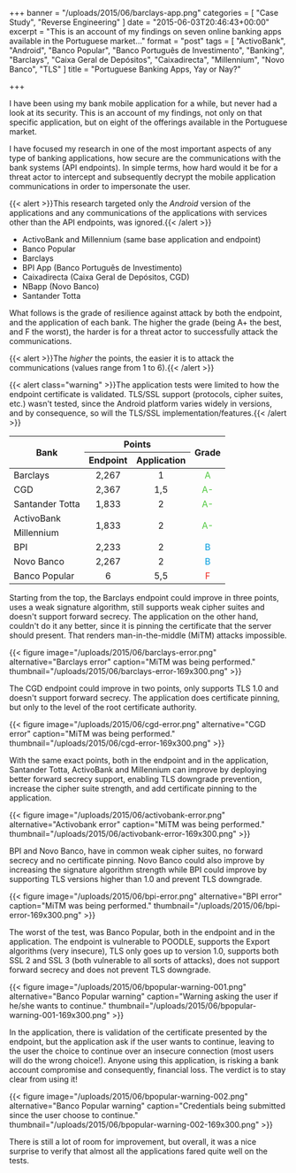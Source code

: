 +++
banner = "/uploads/2015/06/barclays-app.png"
categories = [ "Case Study", "Reverse Engineering" ]
date = "2015-06-03T20:46:43+00:00"
excerpt = "This is an account of my findings on seven online banking apps available in the Portuguese market..."
format = "post"
tags = [ "ActivoBank", "Android", "Banco Popular", "Banco Português de Investimento", "Banking", "Barclays", "Caixa Geral de Depósitos", "Caixadirecta", "Millennium", "Novo Banco", "TLS" ]
title = "Portuguese Banking Apps, Yay or Nay?"

+++

I have been using my bank mobile application for a while, but never had a look at its security. This is an account of my findings, not only on that specific application, but on eight of the offerings available in the Portuguese market.

<!--more-->

I have focused my research in one of the most important aspects of any type of banking applications, how secure are the communications with the bank systems (API endpoints). In simple terms, how hard would it be for a threat actor to intercept and subsequently decrypt the mobile application communications in order to impersonate the user.

{{< alert >}}This research targeted only the *Android* version of the applications and any communications of the applications with services other than the API endpoints, was ignored.{{< /alert >}}

* ActivoBank and Millennium (same base application and endpoint)
* Banco Popular
* Barclays
* BPI App (Banco Português de Investimento)
* Caixadirecta (Caixa Geral de Depósitos, CGD)
* NBapp (Novo Banco)
* Santander Totta

What follows is the grade of resilience against attack by both the endpoint, and the application of each bank. The higher the grade (being A+ the best, and F the worst), the harder is for a threat actor to successfully attack the communications.

{{< alert >}}The _higher_ the points, the easier it is to attack the communications (values range from 1 to 6).{{< /alert >}}

{{< alert class="warning" >}}The application tests were limited to how the endpoint certificate is validated. TLS/SSL support (protocols, cipher suites, etc.) wasn't tested, since the Android platform varies widely in versions, and by consequence, so will the TLS/SSL implementation/features.{{< /alert >}}

<table class="table table-bordered">
  <thead>
    <tr>
      <th style="text-align: center; vertical-align: middle;" rowspan="2">Bank</th>
      <th style="text-align: center; vertical-align: middle;" colspan="2">Points</th>
      <th style="text-align: center; vertical-align: middle;" rowspan="2">Grade</th>
    </tr>
    <tr>
      <th style="text-align: center; vertical-align: middle;">Endpoint</th>
      <th style="text-align: center; vertical-align: middle;">Application</th>
    </tr>
  </thead>
  <tbody>
    <tr>
      <td>Barclays</td>
      <td style="text-align: center; vertical-align: middle;">2,267</td>
      <td style="text-align: center; vertical-align: middle;">1</td>
      <td style="color: #4ec83d; text-align: center; vertical-align: middle;">A</td>
    </tr>
    <tr>
      <td>CGD
      </td><td style="text-align: center; vertical-align: middle;">2,367</td>
      <td style="text-align: center; vertical-align: middle;">1,5</td>
      <td style="color: #4ec83d; text-align: center; vertical-align: middle;">A-</td>
    </tr>
    <tr>
      <td>Santander Totta</td>
      <td style="text-align: center; vertical-align: middle;">1,833</td>
      <td style="text-align: center; vertical-align: middle;">2</td>
      <td style="color: #4ec83d; text-align: center; vertical-align: middle;">A-</td>
    </tr>
    <tr>
      <td>ActivoBank</td>
      <td style="text-align: center; vertical-align: middle;" rowspan="2">1,833</td>
      <td style="text-align: center; vertical-align: middle;" rowspan="2">2</td>
      <td style="color: #4ec83d; text-align: center; vertical-align: middle;" rowspan="2">A-</td>
    </tr>
    <tr>
      <td>Millennium</td>
    </tr>
    <tr>
      <td>BPI</td>
      <td style="text-align: center; vertical-align: middle;">2,233</td>
      <td style="text-align: center; vertical-align: middle;">2</td>
      <td style="color: #009ddf; text-align: center; vertical-align: middle;">B</td>
    </tr>
    <tr>
      <td>Novo Banco</td>
      <td style="text-align: center; vertical-align: middle;">2,267</td>
      <td style="text-align: center; vertical-align: middle;">2</td>
      <td style="color: #009ddf; text-align: center; vertical-align: middle;">B</td>
    </tr>
    <tr>
      <td>Banco Popular</td>
      <td style="text-align: center; vertical-align: middle;">6</td>
      <td style="text-align: center; vertical-align: middle;">5,5</td>
      <td style="color: #ef251e; text-align: center; vertical-align: middle;">F</td>
    </tr>
  </tbody>
</table>

<div class="row">
  <div class="col-md-7 col-sm-6">
    <p>Starting from the top, the Barclays endpoint could improve in three points, uses a weak signature algorithm, still supports weak cipher suites and doesn't support forward secrecy. The application on the other hand, couldn't do it any better, since it is pinning the certificate that the server should present. That renders man-in-the-middle (MiTM) attacks impossible.</p>
  </div>
  <div class="col-md-5 col-sm-6">
  {{< figure image="/uploads/2015/06/barclays-error.png" alternative="Barclays error" caption="MiTM was being performed." thumbnail="/uploads/2015/06/barclays-error-169x300.png" >}}
  </div>
</div>
<div class="row">
  <div class="col-md-7 col-sm-6">
    <p>The CGD endpoint could improve in two points, only supports TLS 1.0 and doesn't support forward secrecy. The application does certificate pinning, but only to the level of the root certificate authority.</p>
  </div>
  <div class="col-md-5 col-sm-6">
  {{< figure image="/uploads/2015/06/cgd-error.png" alternative="CGD error" caption="MiTM was being performed." thumbnail="/uploads/2015/06/cgd-error-169x300.png" >}}
  </div>
</div>
<div class="row">
  <div class="col-md-7 col-sm-6">
    <p>With the same exact points, both in the endpoint and in the application, Santander Totta, ActivoBank and Millennium can improve by deploying better forward secrecy support, enabling TLS downgrade prevention, increase the cipher suite strength, and add certificate pinning to the application.</p>
  </div>
  <div class="col-md-5 col-sm-6">
  {{< figure image="/uploads/2015/06/activobank-error.png" alternative="Activobank error" caption="MiTM was being performed." thumbnail="/uploads/2015/06/activobank-error-169x300.png" >}}
  </div>
</div>
<div class="row">
  <div class="col-md-7 col-sm-6">
    <p>BPI and Novo Banco, have in common weak cipher suites, no forward secrecy and no certificate pinning. Novo Banco could also improve by increasing the signature algorithm strength while BPI could improve by supporting TLS versions higher than 1.0 and prevent TLS downgrade.</p>
  </div>
  <div class="col-md-5 col-sm-6">
  {{< figure image="/uploads/2015/06/bpi-error.png" alternative="BPI error" caption="MiTM was being performed." thumbnail="/uploads/2015/06/bpi-error-169x300.png" >}}
  </div>
</div>
<div class="row">
  <div class="col-md-7 col-sm-6">
    <p>The worst of the test, was Banco Popular, both in the endpoint and in the application. The endpoint is vulnerable to POODLE, supports the Export algorithms (very insecure), TLS only goes up to version 1.0, supports both SSL 2 and SSL 3 (both vulnerable to all sorts of attacks), does not support forward secrecy and does not prevent TLS downgrade.</p>
  </div>
  <div class="col-md-5 col-sm-6">
  {{< figure image="/uploads/2015/06/bpopular-warning-001.png" alternative="Banco Popular warning" caption="Warning asking the user if he/she wants to continue." thumbnail="/uploads/2015/06/bpopular-warning-001-169x300.png" >}}
  </div>
</div>
<div class="row">
  <div class="col-md-7 col-sm-6">
    <p>In the application, there is validation of the certificate presented by the endpoint, but the application ask if the user wants to continue, leaving to the user the choice to continue over an insecure connection (most users will do the wrong choice!). Anyone using this application, is risking a bank account compromise and consequently, financial loss. The verdict is to stay clear from using it!</p>
  </div>
  <div class="col-md-5 col-sm-6">
  {{< figure image="/uploads/2015/06/bpopular-warning-002.png" alternative="Banco Popular warning" caption="Credentials being submitted since the user choose to continue." thumbnail="/uploads/2015/06/bpopular-warning-002-169x300.png" >}}
  </div>
</div>

There is still a lot of room for improvement, but overall, it was a nice surprise to verify that almost all the applications fared quite well on the tests.

